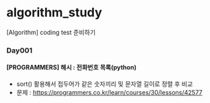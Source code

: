 # algorithm_study
[Algorithm] coding test 준비하기

### Day001 
#### [PROGRAMMERS] 해시 : 전화번호 목록(python)

* sort() 활용해서 접두어가 같은 숫자끼리 및 문자열 길이로 정렬 후 비교
* 문제 : https://programmers.co.kr/learn/courses/30/lessons/42577
